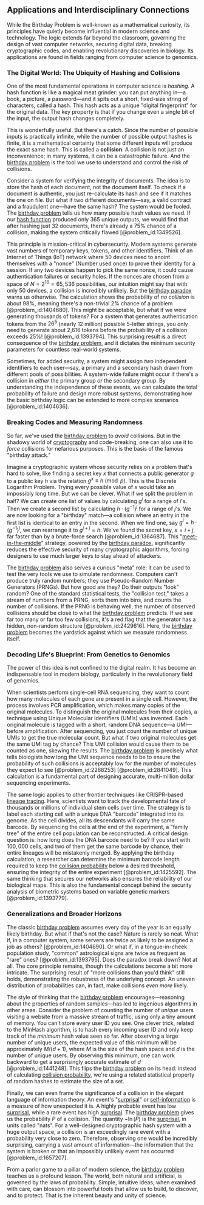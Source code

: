 ## Applications and Interdisciplinary Connections

While the Birthday Problem is well-known as a mathematical curiosity, its principles have quietly become influential in modern science and technology. The logic extends far beyond the classroom, governing the design of vast computer networks, securing digital data, breaking cryptographic codes, and enabling revolutionary discoveries in biology. Its applications are found in fields ranging from computer science to genomics.

### The Digital World: The Ubiquity of Hashing and Collisions

One of the most fundamental operations in computer science is *hashing*. A hash function is like a magical meat grinder: you can put anything in—a book, a picture, a password—and it spits out a short, fixed-size string of characters, called a hash. This hash acts as a unique "digital fingerprint" for the original data. The key property is that if you change even a single bit of the input, the output hash changes completely.

This is wonderfully useful. But there's a catch. Since the number of possible inputs is practically infinite, while the number of possible output hashes is finite, it is a mathematical certainty that some different inputs will produce the exact same hash. This is called a **collision**. A collision is not just an inconvenience; in many systems, it can be a catastrophic failure. And the [birthday problem](@article_id:193162) is the tool we use to understand and control the risk of collisions.

Consider a system for verifying the integrity of documents. The idea is to store the hash of each document, not the document itself. To check if a document is authentic, you just re-calculate its hash and see if it matches the one on file. But what if two different documents—say, a valid contract and a fraudulent one—have the same hash? The system would be fooled. The [birthday problem](@article_id:193162) tells us how many possible hash values we need. If our [hash function](@article_id:635743) produced only 365 unique outputs, we would find that after hashing just 32 documents, there's already a 75% chance of a collision, making the system critically flawed [@problem_id:1349526].

This principle is mission-critical in cybersecurity. Modern systems generate vast numbers of temporary keys, tokens, and other identifiers. Think of an Internet of Things (IoT) network where 50 devices need to anoint themselves with a "nonce" (Number used once) to prove their identity for a session. If any two devices happen to pick the same nonce, it could cause authentication failures or security holes. If the nonces are chosen from a space of $N = 2^{16} = 65,536$ possibilities, our intuition might say that with only 50 devices, a collision is incredibly unlikely. But the [birthday paradox](@article_id:267122) warns us otherwise. The calculation shows the probability of *no collision* is about 98%, meaning there's a non-trivial 2% chance of a problem [@problem_id:1404680]. This might be acceptable, but what if we were generating thousands of tokens? For a system that generates authentication tokens from the $26^5$ (nearly 12 million) possible 5-letter strings, you only need to generate about 2,616 tokens before the probability of a collision exceeds 25%! [@problem_id:1393794]. This surprising result is a direct consequence of the [birthday problem](@article_id:193162), and it dictates the minimum security parameters for countless real-world systems.

Sometimes, for added security, a system might assign *two* independent identifiers to each user—say, a primary and a secondary hash drawn from different pools of possibilities. A system-wide failure might occur if there's a collision in *either* the primary group *or* the secondary group. By understanding the independence of these events, we can calculate the total probability of failure and design more robust systems, demonstrating how the basic birthday logic can be extended to more complex scenarios [@problem_id:1404636].

### Breaking Codes and Measuring Randomness

So far, we've used the [birthday problem](@article_id:193162) to *avoid* collisions. But in the shadowy world of [cryptography](@article_id:138672) and code-breaking, one can also use it to *force* collisions for nefarious purposes. This is the basis of the famous "birthday attack."

Imagine a cryptographic system whose security relies on a problem that's hard to solve, like finding a secret key $x$ that connects a public generator $g$ to a public key $h$ via the relation $g^x \equiv h \pmod p$. This is the Discrete Logarithm Problem. Trying every possible value of $x$ would take an impossibly long time. But we can be clever. What if we split the problem in half? We can create one list of values by calculating $g^i$ for a range of $i$'s. Then we create a second list by calculating $h \cdot (g^{-1})^j$ for a range of $j$'s. We are now looking for a "birthday" match—a collision where an entry in the first list is identical to an entry in the second. When we find one, say $g^i = h \cdot (g^{-1})^j$, we can rearrange it to $g^{i+j} = h$. We've found the secret key, $x = i+j$, far faster than by a brute-force search [@problem_id:1364687]. This "[meet-in-the-middle](@article_id:635715)" strategy, powered by the [birthday paradox](@article_id:267122), significantly reduces the effective security of many cryptographic algorithms, forcing designers to use much larger keys to stay ahead of attackers.

The [birthday problem](@article_id:193162) also serves a curious "meta" role: it can be used to test the very tools we use to simulate randomness. Computers can't produce truly random numbers; they use Pseudo-Random Number Generators (PRNGs). But how good are they? Do their outputs "look" random? One of the standard statistical tests, the "collision test," takes a stream of numbers from a PRNG, sorts them into bins, and counts the number of collisions. If the PRNG is behaving well, the number of observed collisions should be close to what the [birthday problem](@article_id:193162) predicts. If we see far too many or far too few collisions, it's a red flag that the generator has a hidden, non-random structure [@problem_id:2429616]. Here, the [birthday problem](@article_id:193162) becomes the yardstick against which we measure randomness itself.

### Decoding Life's Blueprint: From Genetics to Genomics

The power of this idea is not confined to the digital realm. It has become an indispensable tool in modern biology, particularly in the revolutionary field of genomics.

When scientists perform single-cell RNA sequencing, they want to count how many molecules of each gene are present in a single cell. However, the process involves PCR amplification, which makes many copies of the original molecules. To distinguish the original molecules from their copies, a technique using Unique Molecular Identifiers (UMIs) was invented. Each original molecule is tagged with a short, random DNA sequence—a UMI—before amplification. After sequencing, you just count the number of unique UMIs to get the true molecular count. But what if two original molecules get the same UMI tag by chance? This UMI collision would cause them to be counted as one, skewing the results. The [birthday problem](@article_id:193162) is precisely what tells biologists how long the UMI sequence needs to be to ensure the probability of such collisions is acceptably low for the number of molecules they expect to see [@problem_id:2268253] [@problem_id:2841049]. This calculation is a fundamental part of designing accurate, multi-million dollar sequencing experiments.

The same logic applies to other frontier techniques like CRISPR-based [lineage tracing](@article_id:189809). Here, scientists want to track the developmental fate of thousands or millions of individual stem cells over time. The strategy is to label each starting cell with a unique DNA "barcode" integrated into its genome. As the cell divides, all its descendants will carry the same barcode. By sequencing the cells at the end of the experiment, a "family tree" of the entire cell population can be reconstructed. A critical design question is: how long does the DNA barcode need to be? If you start with $100,000$ cells, and two of them get the same barcode by chance, their entire lineages will be mistakenly merged. By applying the birthday calculation, a researcher can determine the minimum barcode length required to keep the [collision probability](@article_id:269784) below a desired threshold, ensuring the integrity of the entire experiment [@problem_id:1425592]. The same thinking that secures our networks also ensures the reliability of our biological maps. This is also the fundamental concept behind the security analysis of biometric systems based on variable genetic markers [@problem_id:1393779].

### Generalizations and Broader Horizons

The classic [birthday problem](@article_id:193162) assumes every day of the year is an equally likely birthday. But what if that's not the case? Nature is rarely so neat. What if, in a computer system, some servers are twice as likely to be assigned a job as others? [@problem_id:1404690]. Or what if, in a tongue-in-cheek population study, "common" astrological signs are twice as frequent as "rare" ones? [@problem_id:1393795]. Does the paradox break down? Not at all. The core principle remains, though the calculations become a bit more intricate. The surprising result of "more collisions than you'd think" still holds, demonstrating the robustness of the underlying concept. An uneven distribution of probabilities can, in fact, make collisions *even more* likely.

The style of thinking that the [birthday problem](@article_id:193162) encourages—reasoning about the properties of random samples—has led to ingenious algorithms in other areas. Consider the problem of counting the number of *unique* users visiting a website from a massive stream of traffic, using only a tiny amount of memory. You can't store every user ID you see. One clever trick, related to the MinHash algorithm, is to hash every incoming user ID and only keep track of the *minimum* hash value seen so far. After observing a large number of unique users, the expected value of this minimum will be approximately $M/(d+1)$, where $M$ is the size of the hash space and $d$ is the number of unique users. By observing this minimum, one can work backward to get a surprisingly accurate estimate of $d$ [@problem_id:1441248]. This flips the [birthday problem](@article_id:193162) on its head: instead of calculating [collision probability](@article_id:269784), we're using a related statistical property of random hashes to estimate the size of a set.

Finally, we can even frame the significance of a collision in the elegant language of information theory. An event's "[surprisal](@article_id:268855)" or [self-information](@article_id:261556) is a measure of how unexpected it is. A highly probable event has low [surprisal](@article_id:268855), while a rare event has high [surprisal](@article_id:268855). The [birthday problem](@article_id:193162) gives us the probability $P$ of a collision. The quantity $-\ln(P)$ is the [surprisal](@article_id:268855), in units called "nats". For a well-designed cryptographic hash system with a huge output space, a collision is an exceedingly rare event with a probability very close to zero. Therefore, observing one would be incredibly surprising, carrying a vast amount of information—the information that the system is broken or that an impossibly unlikely event has occurred [@problem_id:1657207].

From a parlor game to a pillar of modern science, the [birthday problem](@article_id:193162) teaches us a profound lesson. The world, both natural and artificial, is governed by the laws of probability. Simple, intuitive ideas, when examined with care, can blossom into powerful tools that allow us to build, to discover, and to protect. That is the inherent beauty and unity of science.